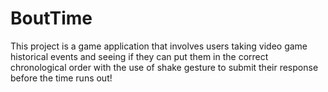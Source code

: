 # BoutTime

This project is a game application that involves users taking video game historical events and seeing if they can put them in the correct chronological order with the use of shake gesture to submit their response before the time runs out!
